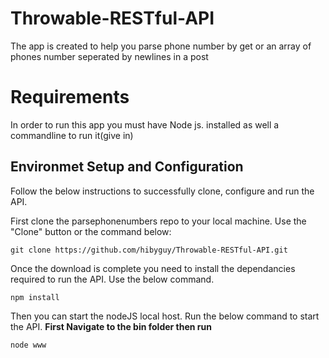 # Throwable-RESTful-API
The app is created to help you parse phone number by get or an array of phones number seperated by newlines in a post
# Requirements
In order to run this app you must have Node js. installed as well a commandline to run it(give in)
## Environmet Setup and Configuration
Follow the below instructions to successfully clone, configure and run the API. 

First clone the parsephonenumbers repo to your local machine. Use the "Clone" button or the command below:

```
git clone https://github.com/hibyguy/Throwable-RESTful-API.git
```

Once the download is complete you need to install the dependancies required to run the API. Use the below command.

```
npm install
```

Then you can start the nodeJS local host. Run the below command to start the API.
**First Navigate to the bin folder then run**
```
node www
```
